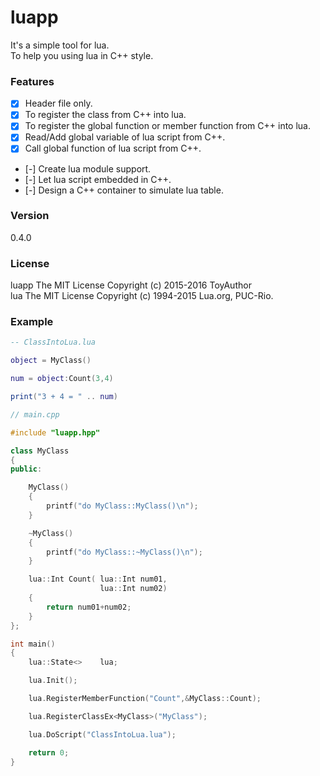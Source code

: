# luapp
It's a simple tool for lua.  
To help you using lua in C++ style.

### Features
- [x] Header file only.
- [x] To register the class from C++ into lua.
- [x] To register the global function or member function from C++ into lua.
- [x] Read/Add global variable of lua script from C++.
- [x] Call global function of lua script from C++.
- [-] Create lua module support.
- [-] Let lua script embedded in C++.
- [-] Design a C++ container to simulate lua table.

### Version
0.4.0

### License
luapp   The MIT License   Copyright (c) 2015-2016 ToyAuthor  
lua     The MIT License   Copyright (c) 1994-2015 Lua.org, PUC-Rio.

### Example

```lua
-- ClassIntoLua.lua

object = MyClass()

num = object:Count(3,4)

print("3 + 4 = " .. num)
```

```c++
// main.cpp

#include "luapp.hpp"

class MyClass
{
public:

	MyClass()
	{
		printf("do MyClass::MyClass()\n");
	}

	~MyClass()
	{
		printf("do MyClass::~MyClass()\n");
	}

	lua::Int Count( lua::Int num01,
	                lua::Int num02)
	{
		return num01+num02;
	}
};

int main()
{
	lua::State<>    lua;

	lua.Init();

	lua.RegisterMemberFunction("Count",&MyClass::Count);

	lua.RegisterClassEx<MyClass>("MyClass");

	lua.DoScript("ClassIntoLua.lua");

	return 0;
}
```
